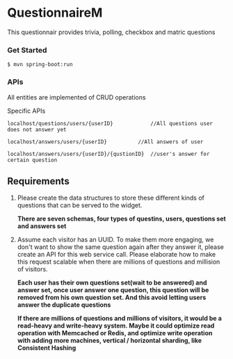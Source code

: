 # QuestionnaireM

This questionnair provides trivia, polling, checkbox and matric questions

### Get Started

```
$ mvn spring-boot:run
```
### APIs
All entities are implemented of CRUD operations

Specific APIs

```
localhost/questions/users/{userID}            //All questions user does not answer yet
	
localhost/answers/users/{userID}	      //All answers of user
	
localhost/answers/users/{userID}/{qustionID}  //user's answer for certain question
```


## Requirements

1. Please create the data structures to store these different kinds of questions that can be served to the widget.  

	**There are seven schemas, four types of questins, users, questions set and answers set**
2. Assume each visitor has an UUID. To make them more engaging, we don't want to show the same question again after they answer it, please create an API for this web service call. Please elaborate how to make this request scalable when there are millions of questions and millision of visitors.

	**Each user has their own questions set(wait to be answered) and answer set, once user answer one question, this question will be removed from his own question set. And this avoid letting users answer the duplicate questions**

	**If there are millions of questions and millions of visitors, it would be a read-heavy and write-heavy system. Maybe it could optimize read operation with Memcached or Redis, and optimize write operation with adding more machines, vertical / horizontal sharding, like Consistent Hashing**

